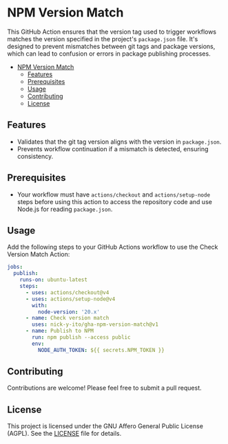 # NPM Version Match

This GitHub Action ensures that the version tag used to trigger workflows matches the version specified in the project's `package.json` file. It's designed to prevent mismatches between git tags and package versions, which can lead to confusion or errors in package publishing processes.

- [NPM Version Match](#npm-version-match)
  - [Features](#features)
  - [Prerequisites](#prerequisites)
  - [Usage](#usage)
  - [Contributing](#contributing)
  - [License](#license)

## Features

- Validates that the git tag version aligns with the version in `package.json`.
- Prevents workflow continuation if a mismatch is detected, ensuring consistency.

## Prerequisites

- Your workflow must have `actions/checkout` and `actions/setup-node` steps before using this action to access the repository code and use Node.js for reading `package.json`.

## Usage

Add the following steps to your GitHub Actions workflow to use the Check Version Match Action:

```yaml
jobs:
  publish:
    runs-on: ubuntu-latest
    steps:
      - uses: actions/checkout@v4
      - uses: actions/setup-node@v4
        with:
          node-version: '20.x'
      - name: Check version match
        uses: nick-y-ito/gha-npm-version-match@v1
      - name: Publish to NPM
        run: npm publish --access public
        env:
          NODE_AUTH_TOKEN: ${{ secrets.NPM_TOKEN }}
```

## Contributing

Contributions are welcome! Please feel free to submit a pull request.

## License

This project is licensed under the GNU Affero General Public License (AGPL). See the [LICENSE](https://github.com/nick-y-ito/gha-npm-version-match/blob/main/LICENSE) file for details.
